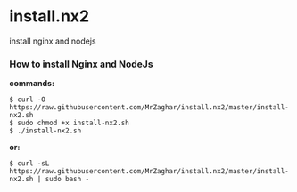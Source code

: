 # install.nx2
install nginx and nodejs

### How to install Nginx and NodeJs

**commands:**

```
$ curl -O https://raw.githubusercontent.com/MrZaghar/install.nx2/master/install-nx2.sh
$ sudo chmod +x install-nx2.sh
$ ./install-nx2.sh
```
**or:**
```
$ curl -sL https://raw.githubusercontent.com/MrZaghar/install.nx2/master/install-nx2.sh | sudo bash -
```
